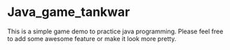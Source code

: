 # Java_game_tankwar
This is a simple game demo to practice java programming.
Please feel free to add some awesome feature or make it look more pretty.
